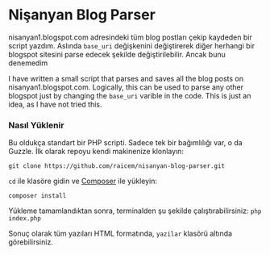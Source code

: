 # Nişanyan Blog Parser
nisanyan1.blogspot.com adresindeki tüm blog postları çekip kaydeden bir script yazdım. Aslında `base_uri` değişkenini değiştirerek diğer herhangi bir blogspot sitesini parse edecek şekilde değiştirilebilir. Ancak bunu denemedim

I have written a small script that parses and saves all the blog posts on nisanyan1.blogspot.com. Logically, this can be used to parse any other blogspot just by changing the `base_uri` varible in the code. This is just an idea, as I have not tried this.

### Nasıl Yüklenir
Bu oldukça standart bir PHP scripti. Sadece tek bir bağımlılığı var, o da Guzzle. İlk olarak repoyu kendi makinenize klonlayın:

`git clone https://github.com/raicem/nisanyan-blog-parser.git`

`cd` ile klasöre gidin  ve [Composer](https://getcomposer.org/) ile yükleyin:

`composer install`

Yükleme tamamlandıktan sonra, terminalden şu şekilde çalıştırabilirsiniz:
`php index.php`

Sonuç olarak tüm yazıları HTML formatında, `yazilar` klasörü altında görebilirsiniz. 
